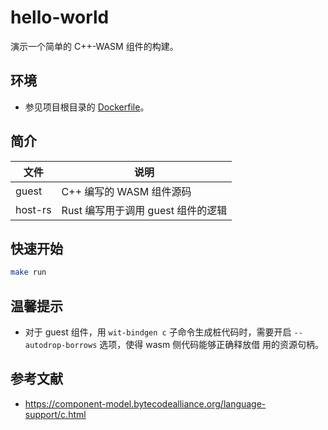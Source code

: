 # hello-world

演示一个简单的 C++-WASM 组件的构建。

## 环境
- 参见项目根目录的 [Dockerfile](../../docker/Dockerfile)。

## 简介

文件 | 说明
-----|-------
guest | C++ 编写的 WASM 组件源码
host-rs | Rust 编写用于调用 guest 组件的逻辑

## 快速开始
```bash
make run
```

## 温馨提示
- 对于 guest 组件，用 `wit-bindgen c` 子命令生成桩代码时，需要开启 `--autodrop-borrows` 选项，使得 wasm 侧代码能够正确释放借
用的资源句柄。

## 参考文献
- https://component-model.bytecodealliance.org/language-support/c.html

